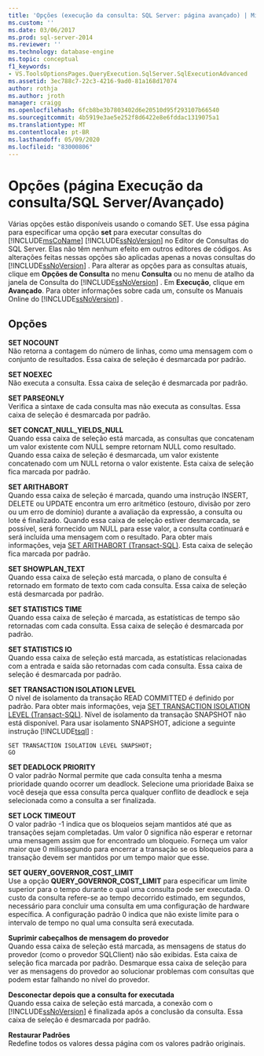 ```yaml
---
title: 'Opções (execução da consulta: SQL Server: página avançado) | Microsoft Docs'
ms.custom: ''
ms.date: 03/06/2017
ms.prod: sql-server-2014
ms.reviewer: ''
ms.technology: database-engine
ms.topic: conceptual
f1_keywords:
- VS.ToolsOptionsPages.QueryExecution.SqlServer.SqlExecutionAdvanced
ms.assetid: 3ec788c7-22c3-4216-9ad0-81a168d17074
author: rothja
ms.author: jroth
manager: craigg
ms.openlocfilehash: 6fcb8be3b7803402d6e20510d95f293107b66540
ms.sourcegitcommit: 4b5919e3ae5e252f8d6422e8e6fddac1319075a1
ms.translationtype: MT
ms.contentlocale: pt-BR
ms.lasthandoff: 05/09/2020
ms.locfileid: "83000806"
---
```

# <a name="options-query-executionsql-serveradvanced-page"></a>Opções (página Execução da consulta/SQL Server/Avançado)
  Várias opções estão disponíveis usando o comando SET. Use essa página para especificar uma opção **set** para executar consultas do [!INCLUDE[msCoName](../includes/msconame-md.md)] [!INCLUDE[ssNoVersion](../includes/ssnoversion-md.md)] no Editor de Consultas do SQL Server. Elas não têm nenhum efeito em outros editores de códigos. As alterações feitas nessas opções são aplicadas apenas a novas consultas do [!INCLUDE[ssNoVersion](../includes/ssnoversion-md.md)] . Para alterar as opções para as consultas atuais, clique em **Opções de Consulta** no menu **Consulta** ou no menu de atalho da janela de Consulta do [!INCLUDE[ssNoVersion](../includes/ssnoversion-md.md)] . Em **Execução**, clique em **Avançado**. Para obter informações sobre cada um, consulte os Manuais Online do [!INCLUDE[ssNoVersion](../includes/ssnoversion-md.md)] .  
  
## <a name="options"></a>Opções  
 **SET NOCOUNT**  
 Não retorna a contagem do número de linhas, como uma mensagem com o conjunto de resultados. Essa caixa de seleção é desmarcada por padrão.  
  
 **SET NOEXEC**  
 Não executa a consulta. Essa caixa de seleção é desmarcada por padrão.  
  
 **SET PARSEONLY**  
 Verifica a sintaxe de cada consulta mas não executa as consultas. Essa caixa de seleção é desmarcada por padrão.  
  
 **SET CONCAT_NULL_YIELDS_NULL**  
 Quando essa caixa de seleção está marcada, as consultas que concatenam um valor existente com NULL sempre retornam NULL como resultado. Quando essa caixa de seleção é desmarcada, um valor existente concatenado com um NULL retorna o valor existente. Esta caixa de seleção fica marcada por padrão.  
  
 **SET ARITHABORT**  
 Quando essa caixa de seleção é marcada, quando uma instrução INSERT, DELETE ou UPDATE encontra um erro aritmético (estouro, divisão por zero ou um erro de domínio) durante a avaliação da expressão, a consulta ou lote é finalizado. Quando essa caixa de seleção estiver desmarcada, se possível, será fornecido um NULL para esse valor, a consulta continuará e será incluída uma mensagem com o resultado. Para obter mais informações, veja [SET ARITHABORT &#40;Transact-SQL&#41;](/sql/t-sql/statements/set-arithabort-transact-sql). Esta caixa de seleção fica marcada por padrão.  
  
 **SET SHOWPLAN_TEXT**  
 Quando essa caixa de seleção está marcada, o plano de consulta é retornado em formato de texto com cada consulta. Essa caixa de seleção está desmarcada por padrão.  
  
 **SET STATISTICS TIME**  
 Quando essa caixa de seleção é marcada, as estatísticas de tempo são retornadas com cada consulta. Essa caixa de seleção é desmarcada por padrão.  
  
 **SET STATISTICS IO**  
 Quando essa caixa de seleção está marcada, as estatísticas relacionadas com a entrada e saída são retornadas com cada consulta. Essa caixa de seleção é desmarcada por padrão.  
  
 **SET TRANSACTION ISOLATION LEVEL**  
 O nível de isolamento da transação READ COMMITTED é definido por padrão. Para obter mais informações, veja [SET TRANSACTION ISOLATION LEVEL &#40;Transact-SQL&#41;](/sql/t-sql/statements/set-transaction-isolation-level-transact-sql). Nível de isolamento da transação SNAPSHOT não está disponível. Para usar isolamento SNAPSHOT, adicione a seguinte instrução [!INCLUDE[tsql](../includes/tsql-md.md)] :  
  
```  
SET TRANSACTION ISOLATION LEVEL SNAPSHOT;  
GO  
```  
  
 **SET DEADLOCK PRIORITY**  
 O valor padrão Normal permite que cada consulta tenha a mesma prioridade quando ocorrer um deadlock. Selecione uma prioridade Baixa se você deseja que essa consulta perca qualquer conflito de deadlock e seja selecionada como a consulta a ser finalizada.  
  
 **SET LOCK TIMEOUT**  
 O valor padrão -1 indica que os bloqueios sejam mantidos até que as transações sejam completadas. Um valor 0 significa não esperar e retornar uma mensagem assim que for encontrado um bloqueio. Forneça um valor maior que 0 milissegundo para encerrar a transação se os bloqueios para a transação devem ser mantidos por um tempo maior que esse.  
  
 **SET QUERY_GOVERNOR_COST_LIMIT**  
 Use a opção **QUERY_GOVERNOR_COST_LIMIT** para especificar um limite superior para o tempo durante o qual uma consulta pode ser executada. O custo da consulta refere-se ao tempo decorrido estimado, em segundos, necessário para concluir uma consulta em uma configuração de hardware específica. A configuração padrão 0 indica que não existe limite para o intervalo de tempo no qual uma consulta será executada.  
  
 **Suprimir cabeçalhos de mensagem do provedor**  
 Quando essa caixa de seleção está marcada, as mensagens de status do provedor (como o provedor SQLClient) não são exibidas. Esta caixa de seleção fica marcada por padrão. Desmarque essa caixa de seleção para ver as mensagens do provedor ao solucionar problemas com consultas que podem estar falhando no nível do provedor.  
  
 **Desconectar depois que a consulta for executada**  
 Quando essa caixa de seleção está marcada, a conexão com o [!INCLUDE[ssNoVersion](../includes/ssnoversion-md.md)] é finalizada após a conclusão da consulta. Essa caixa de seleção é desmarcada por padrão.  
  
 **Restaurar Padrões**  
 Redefine todos os valores dessa página com os valores padrão originais.  
  
  

